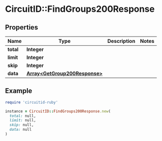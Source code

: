 # CircuitID::FindGroups200Response

## Properties

| Name | Type | Description | Notes |
| ---- | ---- | ----------- | ----- |
| **total** | **Integer** |  |  |
| **limit** | **Integer** |  |  |
| **skip** | **Integer** |  |  |
| **data** | [**Array&lt;GetGroup200Response&gt;**](GetGroup200Response.md) |  |  |

## Example

```ruby
require 'circuitid-ruby'

instance = CircuitID::FindGroups200Response.new(
  total: null,
  limit: null,
  skip: null,
  data: null
)
```

